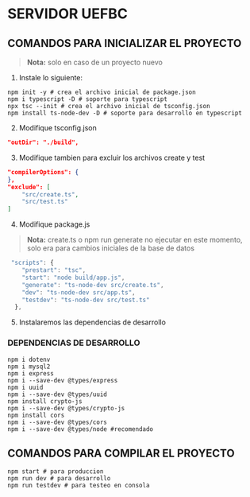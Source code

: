
# SERVIDOR UEFBC

## COMANDOS PARA INICIALIZAR EL PROYECTO
> **Nota:** solo en caso de un proyecto nuevo 

1. Instale lo siguiente:
```shell
npm init -y # crea el archivo inicial de package.json
npm i typescript -D # soporte para typescript
npx tsc --init # crea el archivo inicial de tsconfig.json 
npm install ts-node-dev -D # soporte para desarrollo en typescript
```
2. Modifique tsconfig.json
```json
"outDir": "./build", 
```
3. Modifique tambien para excluir los archivos create y test 
```json
"compilerOptions": {
},
"exclude": [
    "src/create.ts",
    "src/test.ts"
]
```
4. Modifique package.js
> **Nota:** create.ts o npm run generate no ejecutar en este momento, solo era para cambios iniciales de la base de datos

```js
 "scripts": {
    "prestart": "tsc",
    "start": "node build/app.js",
    "generate": "ts-node-dev src/create.ts",
    "dev": "ts-node-dev src/app.ts",
    "testdev": "ts-node-dev src/test.ts"
  },
  ```
5. Instalaremos las dependencias de desarrollo

### DEPENDENCIAS DE DESARROLLO
```shell
npm i dotenv  
npm i mysql2
npm i express
npm i --save-dev @types/express
npm i uuid
npm i --save-dev @types/uuid
npm install crypto-js
npm i --save-dev @types/crypto-js
npm install cors
npm i --save-dev @types/cors
npm i --save-dev @types/node #recomendado
```
## COMANDOS PARA COMPILAR EL PROYECTO

```shell
npm start # para produccion
npm run dev # para desarrollo
npm run testdev # para testeo en consola

```